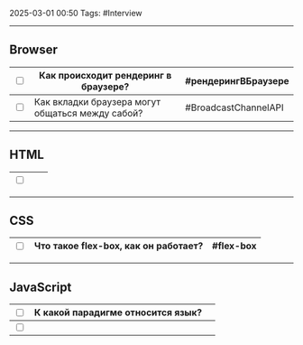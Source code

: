 2025-03-01 00:50
Tags: #Interview

---

## Browser
| <input type="checkbox"> | Как происходит рендеринг в браузере?             | #рендерингВБраузере  |
| ----------------------- | ------------------------------------------------ | -------------------- |
| <input type="checkbox"> | Как вкладки браузера могут общаться между сабой? | #BroadcastChannelAPI |

---

## HTML
| <input type="checkbox"> |     |     |
| ----------------------- | --- | --- |

---

## CSS
| <input type="checkbox"> | Что такое flex-box, как он работает? | #flex-box |
| ----------------------- | ------------------------------------ | --------- |

---

## JavaScript
| <input type="checkbox"> | К какой парадигме относится язык? |     |
| ----------------------- | --------------------------------- | --- |
| <input type="checkbox"> |                                   |     |
